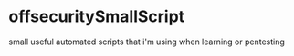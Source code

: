 # offsecuritySmallScript
small useful automated scripts that i'm using when learning or pentesting 
